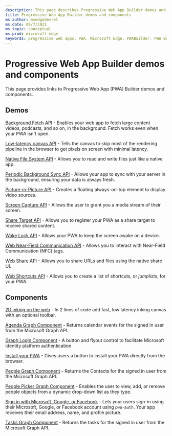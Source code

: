 ```yaml
---
description: This page describes Progressive Web App Builder demos and components with links.
title: Progressive Web App Builder demos and components
ms.author: msedgedevrel
ms.date: 09/7/2021
ms.topic: conceptual
ms.prod: microsoft-edge
keywords: progressive web apps, PWA, Microsoft Edge, PWABuilder, PWA Builder, PWA Builder demos, PWA Builder components
---
```

# Progressive Web App Builder demos and components

This page provides links to Progressive Web App \(PWA\) Builder demos and components.

## Demos

[Background Fetch API][pwaBackgroundFetchAPI] - Enables your web app to fetch large content videos, podcasts, and so on, in the background. Fetch works even when your PWA isn't open.

[Low-latency canvas API][pwaLowLatencyCanvasAPI] - Tells the canvas to skip most of the rendering pipeline in the browser to get pixels on screen with minimal latency.

[Native File System API][pwaNativeFileSystemAPI] - Allows you to read and write files just like a native app.

[Periodic Background Sync API][pwaPeriodicBackgroundSyncAPI] - Allows your app to sync with your server in the background, ensuring your data is always fresh.

[Picture-in-Picture API][pwaPictureInPictureAPI] - Creates a floating always-on-top element to display video sources.

[Screen Capture API][pwaScreenCaptureAPI] - Allows the user to grant you a media stream of their screen.

[Share Target API][pwaShareTargetAPI] - Allows you to register your PWA as a share target to receive shared content.

[Wake Lock API][pwaWakeLockAPI] - Allows your PWA to keep the screen awake on a device.

[Web Near-Field Communication API][pwaWebNFCAPI] - Allows you to interact with Near-Field Communication (NFC) tags.

[Web Share API][pwaWebShareAPI] - Allows you to share URLs and files using the native share UI.

[Web Shortcuts API][pwaWebShortcutsAPI] - Allows you to create a list of shortcuts, or *jumplists*, for your PWA.

## Components

[2D inking on the web][pwa2DInking] - In 2 lines of code add fast, low latency inking canvas with an optional toolbar.

[Agenda Graph Component][pwaAgendaGraphComponent] - Returns calendar events for the signed in user from the Microsoft Graph API.

[Graph Login Component][pwaGraphLoginComponent] - A button and flyout control to facilitate Microsoft identity platform authentication.

[Install your PWA][pwaInstallYourPWA] - Gives users a button to install your PWA directly from the browser.

[People Graph Component][pwaPeopleGraphComponent] - Returns the Contacts for the signed in user from the Microsoft Graph API.

[People Picker Graph Component][pwaPeoplePickerGraphComponent] - Enables the user to view, add, or remove people objects from a dynamic drop-down list as they type.

[Sign in with Microsoft, Google, or Facebook][pwaSignIn] - Lets your users sign-in using their Microsoft, Google, or Facebook account using `pwa-auth`. Your app receives their email address, name, and profile picture.

[Tasks Graph Component][pwaTasksGraphComponent] - Returns the tasks for the signed in user from the Microsoft Graph API.

<!-- links -->  

[pwaBackgroundFetchAPI]: https://components.pwabuilder.com/demo/background_fetch "Background Fetch | PWABuilder Features"

[pwaLowLatencyCanvasAPI]: https://components.pwabuilder.com/demo/low_latency_canvas "Low-latency Canvas API | PWABuilder Features"

[pwaNativeFileSystemAPI]: https://components.pwabuilder.com/demo/file_system "Native File System API | PWABuilder Features"

[pwaPeriodicBackgroundSyncAPI]: https://components.pwabuilder.com/demo/periodic_sync "Periodic Background Sync API | PWABuilder Features"

[pwaPictureInPictureAPI]: https://components.pwabuilder.com/demo/pip "Picture-in-Picture API | PWABuilder Features"

[pwaScreenCaptureAPI]: https://components.pwabuilder.com/demo/screen-capture "Screen Capture API | PWABuilder Features"

[pwaShareTargetAPI]: https://components.pwabuilder.com/demo/share_target "Share Target API | PWABuilder Features"

[pwaWakeLockAPI]: https://components.pwabuilder.com/demo/wake_lock "Wake Lock API | PWABuilder Features"

[pwaWebNFCAPI]: https://components.pwabuilder.com/demo/nfc "Web Near-Field Communication API | PWABuilder Features"

[pwaWebShareAPI]: https://components.pwabuilder.com/demo/web_share "Web Share API | PWABuilder Features"

[pwaWebShortcutsAPI]: https://components.pwabuilder.com/demo/web_shortcuts "Web Shortcuts API | PWABuilder Features"

[pwaAgendaGraphComponent]: https://components.pwabuilder.com/component/graph_calendar "Agenda Graph Component | PWABuilder Features"

[pwa2DInking]: https://components.pwabuilder.com/component/inking "Enable 2D inking on the web | PWABuilder Features"

[pwaGraphLoginComponent]: https://components.pwabuilder.com/component/graph_login "Graph Login Component | PWABuilder Features"

[pwaInstallYourPWA]: https://components.pwabuilder.com/component/install_pwa "Install your PWA | PWABuilder Features"

[pwaPeopleGraphComponent]: https://components.pwabuilder.com/component/graph_people "People Graph Component | PWABuilder Features"

[pwaPeoplePickerGraphComponent]: https://components.pwabuilder.com/component/graph_people_picker "People Picker Graph Component | PWABuilder Features"

[pwaSignIn]: https://components.pwabuilder.com/component/pwa_auth "Sign in with Microsoft, Google, or Facebook | PWABuilder Features"

[pwaTasksGraphComponent]: https://components.pwabuilder.com/component/graph_tasks "Tasks Graph Component | PWABuilder Features"
